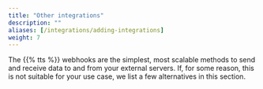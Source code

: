 ```yaml
---
title: "Other integrations"
description: ""
aliases: [/integrations/adding-integrations]
weight: 7
---
```


The {{% tts %}} webhooks are the simplest, most scalable methods to send and receive data to and from your external servers. If, for some reason, this is not suitable for your use case, we list a few alternatives in this section.
